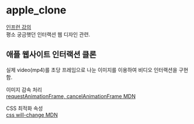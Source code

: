 # apple_clone
[인프런 강의](https://www.inflearn.com/course/%EC%95%A0%ED%94%8C-%EC%9B%B9%EC%82%AC%EC%9D%B4%ED%8A%B8-%EC%9D%B8%ED%84%B0%EB%9E%99%EC%85%98-%ED%81%B4%EB%A1%A0)  
평소 궁금햇던 인터랙션 웹 디자인 관련. 
## 애플 웹사이트 인터랙션 클론
실제 video(mp4)를 초당 프레임으로 나눈 이미지를 이용하여 비디오 인터랙션을 구현함.

이미지 감속 처리  
[requestAnimationFrame, cancelAnimationFrame MDN](https://developer.mozilla.org/ko/docs/Web/API/Window/requestAnimationFrame)

CSS 최적화 속성  
[css will-change MDN](https://developer.mozilla.org/ko/docs/Web/CSS/will-change)